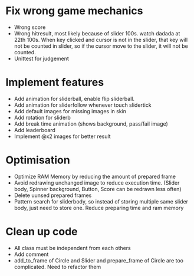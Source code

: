 # Fix wrong game mechanics
- Wrong score
- Wrong hitresult, most likely because of slider 100s. watch dadada at 22th 100s. When key clicked and cursor is not in the slider, that key will not be counted in slider, so if the cursor move to the slider, it will not be counted.
- Unittest for judgement

# Implement features
- Add animation for sliderball, enable flip sliderball.
- Add animation for sliderfollow whenever touch slidertick
- Add default images for missing images in skin
- Add rotation for sliderb
- Add break time animation (shows background, pass/fail image)
- Add leaderboard
- Implement @x2 images for better result

# Optimisation
- Optimize RAM Memory by reducing the amount of prepared frame
- Avoid redrawing unchanged image to reduce execution time. (Slider body, Spinner background, Button, Score can be redrawn less often)
- Delete uunsed prepared frames
- Pattern search for sliderbody, so instead of storing multiple same slider body, just need to store one. Reduce preparing time and ram memory

# Clean up code
- All class must be independent from each others
- Add comment
- add_to_frame of Circle and Slider and prepare_frame of Circle are too complicated. Need to refactor them
